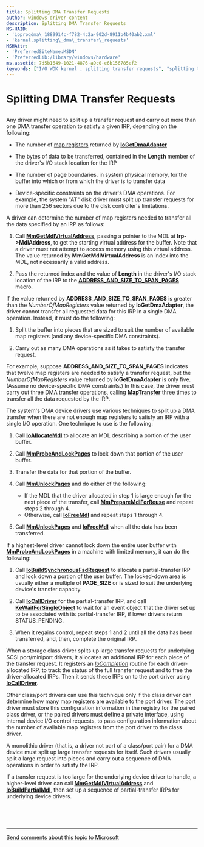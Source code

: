 ```yaml
---
title: Splitting DMA Transfer Requests
author: windows-driver-content
description: Splitting DMA Transfer Requests
MS-HAID:
- 'ioprogdma\_1889914c-f782-4c2a-902d-8911b4b40ab2.xml'
- 'kernel.splitting\_dma\_transfer\_requests'
MSHAttr:
- 'PreferredSiteName:MSDN'
- 'PreferredLib:/library/windows/hardware'
ms.assetid: 7d5b1649-1021-4876-a9c0-e6b156785ef2
keywords: ["I/O WDK kernel , splitting transfer requests", "splitting transfer requests", "transfer request splitting WDK kernel", "data transfers WDK kernel , splitting requests", "transferring data WDK kernel , splitting requests"]
---
```


# Splitting DMA Transfer Requests


## <a href="" id="ddk-splitting-transfer-requests-kg"></a>


Any driver might need to split up a transfer request and carry out more than one DMA transfer operation to satisfy a given IRP, depending on the following:

-   The number of [map registers](map-registers.md) returned by [**IoGetDmaAdapter**](https://msdn.microsoft.com/library/windows/hardware/ff549220)

-   The bytes of data to be transferred, contained in the **Length** member of the driver's I/O stack location for the IRP

-   The number of page boundaries, in system physical memory, for the buffer into which or from which the driver is to transfer data

-   Device-specific constraints on the driver's DMA operations. For example, the system "AT" disk driver must split up transfer requests for more than 256 sectors due to the disk controller's limitations.

A driver can determine the number of map registers needed to transfer all the data specified by an IRP as follows:

1.  Call [**MmGetMdlVirtualAddress**](https://msdn.microsoft.com/library/windows/hardware/ff554539), passing a pointer to the MDL at **Irp-&gt;MdlAddress**, to get the starting virtual address for the buffer. Note that a driver must not attempt to access memory using this virtual address. The value returned by **MmGetMdlVirtualAddress** is an index into the MDL, not necessarily a valid address.

2.  Pass the returned index and the value of **Length** in the driver's I/O stack location of the IRP to the [**ADDRESS\_AND\_SIZE\_TO\_SPAN\_PAGES**](https://msdn.microsoft.com/library/windows/hardware/ff540562) macro.

If the value returned by **ADDRESS\_AND\_SIZE\_TO\_SPAN\_PAGES** is greater than the *NumberOfMapRegisters* value returned by **IoGetDmaAdapter**, the driver cannot transfer all requested data for this IRP in a single DMA operation. Instead, it must do the following:

1.  Split the buffer into pieces that are sized to suit the number of available map registers (and any device-specific DMA constraints).

2.  Carry out as many DMA operations as it takes to satisfy the transfer request.

For example, suppose **ADDRESS\_AND\_SIZE\_TO\_SPAN\_PAGES** indicates that twelve map registers are needed to satisfy a transfer request, but the *NumberOfMapRegisters* value returned by **IoGetDmaAdapter** is only five. (Assume no device-specific DMA constraints.) In this case, the driver must carry out three DMA transfer operations, calling [**MapTransfer**](https://msdn.microsoft.com/library/windows/hardware/ff554402) three times to transfer all the data requested by the IRP.

The system's DMA device drivers use various techniques to split up a DMA transfer when there are not enough map registers to satisfy an IRP with a single I/O operation. One technique to use is the following:

1.  Call [**IoAllocateMdl**](https://msdn.microsoft.com/library/windows/hardware/ff548263) to allocate an MDL describing a portion of the user buffer.

2.  Call [**MmProbeAndLockPages**](https://msdn.microsoft.com/library/windows/hardware/ff554664) to lock down that portion of the user buffer.

3.  Transfer the data for that portion of the buffer.

4.  Call [**MmUnlockPages**](https://msdn.microsoft.com/library/windows/hardware/ff556381) and do either of the following:
    -   If the MDL that the driver allocated in step 1 is large enough for the next piece of the transfer, call [**MmPrepareMdlForReuse**](https://msdn.microsoft.com/library/windows/hardware/ff554660) and repeat steps 2 through 4.
    -   Otherwise, call [**IoFreeMdl**](https://msdn.microsoft.com/library/windows/hardware/ff549126) and repeat steps 1 through 4.

5.  Call [**MmUnlockPages**](https://msdn.microsoft.com/library/windows/hardware/ff556381) and [**IoFreeMdl**](https://msdn.microsoft.com/library/windows/hardware/ff549126) when all the data has been transferred.

If a highest-level driver cannot lock down the entire user buffer with [**MmProbeAndLockPages**](https://msdn.microsoft.com/library/windows/hardware/ff554664) in a machine with limited memory, it can do the following:

1.  Call [**IoBuildSynchronousFsdRequest**](https://msdn.microsoft.com/library/windows/hardware/ff548330) to allocate a partial-transfer IRP and lock down a portion of the user buffer. The locked-down area is usually either a multiple of **PAGE\_SIZE** or is sized to suit the underlying device's transfer capacity.

2.  Call [**IoCallDriver**](https://msdn.microsoft.com/library/windows/hardware/ff548336) for the partial-transfer IRP, and call [**KeWaitForSingleObject**](https://msdn.microsoft.com/library/windows/hardware/ff553350) to wait for an event object that the driver set up to be associated with its partial-transfer IRP, if lower drivers return STATUS\_PENDING.

3.  When it regains control, repeat steps 1 and 2 until all the data has been transferred, and, then, complete the original IRP.

When a storage class driver splits up large transfer requests for underlying SCSI port/miniport drivers, it allocates an additional IRP for each piece of the transfer request. It registers an [*IoCompletion*](https://msdn.microsoft.com/library/windows/hardware/ff548354) routine for each driver-allocated IRP, to track the status of the full transfer request and to free the driver-allocated IRPs. Then it sends these IRPs on to the port driver using [**IoCallDriver**](https://msdn.microsoft.com/library/windows/hardware/ff548336).

Other class/port drivers can use this technique only if the class driver can determine how many map registers are available to the port driver. The port driver must store this configuration information in the registry for the paired class driver, or the paired drivers must define a private interface, using internal device I/O control requests, to pass configuration information about the number of available map registers from the port driver to the class driver.

A monolithic driver (that is, a driver not part of a class/port pair) for a DMA device must split up large transfer requests for itself. Such drivers usually split a large request into pieces and carry out a sequence of DMA operations in order to satisfy the IRP.

If a transfer request is too large for the underlying device driver to handle, a higher-level driver can call [**MmGetMdlVirtualAddress**](https://msdn.microsoft.com/library/windows/hardware/ff554539) and [**IoBuildPartialMdl**](https://msdn.microsoft.com/library/windows/hardware/ff548324), then set up a sequence of partial-transfer IRPs for underlying device drivers.

 

 


--------------------
[Send comments about this topic to Microsoft](mailto:wsddocfb@microsoft.com?subject=Documentation%20feedback%20%5Bkernel\kernel%5D:%20Splitting%20DMA%20Transfer%20Requests%20%20RELEASE:%20%286/14/2017%29&body=%0A%0APRIVACY%20STATEMENT%0A%0AWe%20use%20your%20feedback%20to%20improve%20the%20documentation.%20We%20don't%20use%20your%20email%20address%20for%20any%20other%20purpose,%20and%20we'll%20remove%20your%20email%20address%20from%20our%20system%20after%20the%20issue%20that%20you're%20reporting%20is%20fixed.%20While%20we're%20working%20to%20fix%20this%20issue,%20we%20might%20send%20you%20an%20email%20message%20to%20ask%20for%20more%20info.%20Later,%20we%20might%20also%20send%20you%20an%20email%20message%20to%20let%20you%20know%20that%20we've%20addressed%20your%20feedback.%0A%0AFor%20more%20info%20about%20Microsoft's%20privacy%20policy,%20see%20http://privacy.microsoft.com/default.aspx. "Send comments about this topic to Microsoft")


